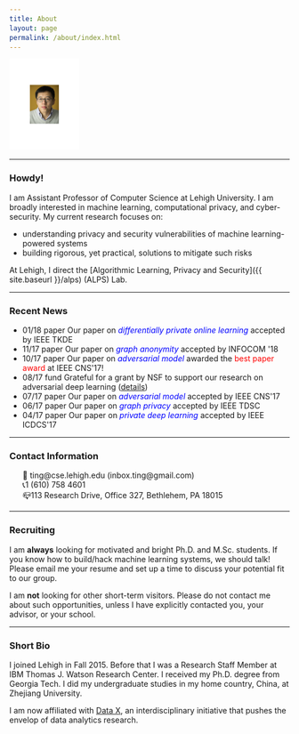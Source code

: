 ```yaml
---
title: About
layout: page
permalink: /about/index.html
---
```


<!-- ![img]({{ site.url }}/assets/images/profile18.jpg) -->



<img src="/assets/images/profile18.pdf" alt="profile" width="25%"/>
<!-- <img src={{ site.url }}/assets/images/profile18.jpg width="200" /> -->

<hr>

### Howdy!

I am Assistant Professor of Computer Science at Lehigh University. I am broadly interested in
 machine learning, computational privacy, and cyber-security. My current research focuses on:
 * understanding privacy and security vulnerabilities of machine learning-powered systems
 * building rigorous, yet practical, solutions to mitigate such risks

At Lehigh, I direct the [Algorithmic Learning, Privacy and Security]({{ site.baseurl }}/alps) (ALPS) Lab.

<hr>

### Recent News

<ul>
 <li>01/18 <label class="paper_label_style">paper</label> Our paper on <font color="blue"><em>differentially private  online learning</em></font> accepted by IEEE TKDE </li>
 <li>11/17 <label class="paper_label_style">paper</label> Our paper on <font color="blue"><em>graph anonymity</em></font> accepted by INFOCOM '18 </li>
	<li>10/17 <label class="paper_label_style">paper</label> Our paper on <font color="blue"><em>adversarial model</em></font> awarded the <font color="red">best paper award</font> at IEEE CNS'17! </li>
	<li>08/17 <label class="fund_label_style">fund</label> Grateful for a grant by NSF to support our research on adversarial deep learning (<a href="https://www.nsf.gov/awardsearch/showAward?AWD_ID=1718787">details</a>) </li>
	<li>07/17 <label class="paper_label_style">paper</label> Our paper on <font color="blue"><em>adversarial model</em></font> accepted by IEEE CNS'17  </li>
	<li>06/17 <label class="paper_label_style">paper</label> Our paper on <font color="blue"><em>graph privacy</em></font> accepted by IEEE TDSC </li>
	<li>04/17 <label class="paper_label_style">paper</label> Our paper on <font color="blue"><em>private deep learning</em></font> accepted by IEEE ICDCS'17 </li>
	<!-- <li>05/16 <label class="paper_label_style">paper</label> Our <font color="blue"><em>computational creativity</em></font> paper is accepted by <a href="http://cikm2016.cs.iupui.edu">ACM CIKM'16</a>. </li>
	<li>05/16 <label class="talk_label_style">talk</label> Ting is invited to give a presentation at the
		<a href="http://cra.org/ccc/events/computing-innovation-societal-needs-the-impact-of-computing-research/">CCC Symposium on Computing Research</a> </li>
	<li>03/16 <label class="paper_label_style">paper</label> Our <font color="blue"><em>botnet population estimation</em></font> paper is accepted by <a href="http://www-higashi.ist.osaka-u.ac.jp/icdcs2016/">IEEE ICDCS'16</a>. </li>
	<li>03/16 <label class="fund_label_style">fund</label> We are awarded a grant by NSF to support our research on deep learning-powered mobile services. Find details <a href="https://www.nsf.gov/awardsearch/showAward?AWD_ID=1566526">here</a>. </li>
	<li>02/16 <label class="paper_label_style">paper</label> Our <font color="blue"><em>beaconing detection</em></font> paper is accepted by <a href="https://dsn-2016.sciencesconf.org">IEEE DSN'16</a>. </li>
	<li>11/15 <label class="paper_label_style">paper</label> Our <font color="blue"><em>malicious web infrastructure detection</em></font> paper accepted by <a href="http://infocom2016.ieee-infocom.org">IEEE INFOCOM'16</a>. </li>
	<li>11/15 <label class="paper_label_style">paper</label> One <font color="blue"><em>exploit kit detection</em></font> paper accepted by <a href="https://sites.google.com/site/codaspy20162/">ACM CODASPY'16</a>.</li>
	<li>08/15 <label class="job_label_style">job</label> Ting has started as Assistant Professor at Lehigh! </li> -->
</ul>
<hr>

### Contact Information

<ul style="list-style-type:none">
	<li>📩 ting@cse.lehigh.edu (inbox.ting@gmail.com)</li>
	<li>📞1 (610) 758 4601 </li>
	<li>📪113 Research Drive, Office 327, Bethlehem, PA 18015</li>
</ul>

<hr>


### Recruiting

I am **always** looking for motivated and bright Ph.D. and M.Sc. students. If you know how to build/hack machine learning systems, we should talk! Please email me your resume and set up a time to discuss your potential fit to our group.

I am **not** looking for other short-term visitors. Please do not contact me about such opportunities, unless I have
explicitly contacted you, your advisor, or your school.

<hr>

### Short Bio

I joined Lehigh in Fall 2015. Before that I was a Research Staff Member at IBM Thomas J. Watson Research Center. I received my Ph.D. degree from Georgia Tech. I did my undergraduate studies in my home country, China, at Zhejiang University.

I am now affiliated with [Data X](http://www1.lehigh.edu/datax/), an interdisciplinary initiative that pushes the envelop of data analytics research.
